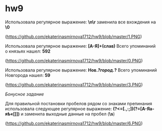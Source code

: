 # hw9
Использовала регулярное выражение: **\n\r** заменила все вхождения на **\0**

(https://github.com/ekaterinasmirnova1712/hw9/blob/master/1.PNG)

Использовала регулярное выражение: **[А-Я]+(слав)** Всего упоминаний о князьях нашел: **592**

(https://github.com/ekaterinasmirnova1712/hw9/blob/master/0.PNG)

Использовала регулярное выражение: **Нов.*?город.*?** Всего упоминаний Новгорода нашел: **59**

(https://github.com/ekaterinasmirnova1712/hw9/blob/master/3.PNG)

*Бонусное задание*

Для правильной постановки пробелов рядом со знаками препинания использовала следующее регулярное выражение: **(?<=[.,:;])(?=[А-Яа-яѣ«\[\]])** и заменила выходные данные на пробел (**\s**)


(https://github.com/ekaterinasmirnova1712/hw9/blob/master/6.PNG)
